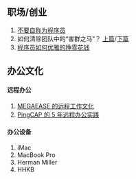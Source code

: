 ## 职场/创业

1. [不要自称为程序员](http://www.ruanyifeng.com/blog/2011/10/dont_call_yourself_a_programmer.html)
2. 如何清除团队中的“害群之马”？ [上篇](https://github.com/chencl1986/Blog/issues/57)/[下篇](https://github.com/chencl1986/Blog/issues/58)
3. [程序员如何优雅的挣零花钱](https://github.com/easychen/howto-make-more-money)

## 办公文化

#### 远程办公

1. [MEGAEASE 的远程工作文化](https://coolshell.cn/articles/20765.html)
2. [PingCAP 的 5 年远程办公实践](https://mp.weixin.qq.com/s/alygC64BnIKbuuxBBZAOxA)


#### 办公设备

1. iMac
2. MacBook Pro
3. Herman Miller
4. HHKB
